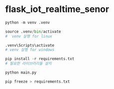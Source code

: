 # flask_iot_realtime_senor

```python
python -m venv .venv

source .venv/bin/activate
#  venv 실행 for linux

.venv\Scripts\activate
# venv 실행 for windows

pip install -r requirements.txt
# 필요한 라이브러리들 설치

python main.py

```

```python
pip freeze > requirements.txt

```
